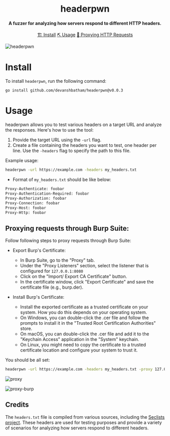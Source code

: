 <h1 align="center">
    headerpwn
  <br>
</h1>

<h4 align="center">A fuzzer for analyzing how servers respond to different HTTP headers.</h4>


<p align="center">
  <a href="#install">🏗️ Install</a>
  <a href="#usage">⛏️ Usage</a>
  <a href="#proxying-requests-through-burp-suite">📡 Proxying HTTP Requests</a>
  <br>
</p>


![headerpwn](https://github.com/devanshbatham/headerpwn/blob/main/static/banner.png?raw=true)

# Install
To install `headerpwn`, run the following command:

```
go install github.com/devanshbatham/headerpwn@v0.0.3
```

# Usage
headerpwn allows you to test various headers on a target URL and analyze the responses. Here's how to use the tool:

1. Provide the target URL using the `-url` flag.
2. Create a file containing the headers you want to test, one header per line. Use the `-headers` flag to specify the path to this file.

Example usage:
```sh
headerpwn -url https://example.com -headers my_headers.txt
```

- Format of `my_headers.txt` should be like below:

```sh
Proxy-Authenticate: foobar
Proxy-Authentication-Required: foobar
Proxy-Authorization: foobar
Proxy-Connection: foobar
Proxy-Host: foobar
Proxy-Http: foobar
```

## Proxying requests through Burp Suite: 

Follow following steps to proxy requests through Burp Suite: 


- Export Burp's Certificate:

    - In Burp Suite, go to the "Proxy" tab.
    - Under the "Proxy Listeners" section, select the listener that is configured for `127.0.0.1:8080`
    - Click on the "Import/ Export CA Certificate" button.
    - In the certificate window, click "Export Certificate" and save the certificate file (e.g., burp.der).


- Install Burp's Certificate:

    - Install the exported certificate as a trusted certificate on your system. How you do this depends on your operating system.
    - On Windows, you can double-click the .cer file and follow the prompts to install it in the "Trusted Root Certification Authorities" store.
    - On macOS, you can double-click the .cer file and add it to the "Keychain Access" application in the "System" keychain.
    - On Linux, you might need to copy the certificate to a trusted certificate location and configure your system to trust it.


You should be all set: 


```sh
headerpwn -url https://example.com -headers my_headers.txt -proxy 127.0.0.1:8080
```



![proxy](https://github.com/devanshbatham/headerpwn/blob/main/static/proxy-cli.png?raw=true)


![proxy-burp](https://github.com/devanshbatham/headerpwn/blob/main/static/proxy-burp.png?raw=true)


## Credits
The `headers.txt` file is compiled from various sources, including the [Seclists project](https://github.com/danielmiessler/SecLists). These headers are used for testing purposes and provide a variety of scenarios for analyzing how servers respond to different headers.

